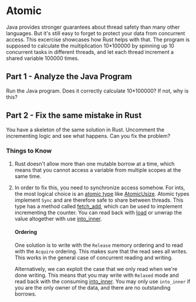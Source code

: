 # Atomic

Java provides stronger guarantees about thread safety than many other languages. But it's still easy
to forget to protect your data from concurrent access. This excercise showcases how Rust
helps with that. The program is supposed to calculate the multiplication 10*100000 by spinning up
10 concurrent tasks in different threads, and let each thread increment a shared variable 100000 times.  

## Part 1 - Analyze the Java Program

Run the Java program. Does it correctly calculate 10*100000? If not, why is this? 

## Part 2 - Fix the same mistake in Rust

You have a skeleton of the same solution in Rust. Uncomment the incrementing logic and see what
happens. Can you fix the problem?

### Things to Know

1. Rust doesn't allow more than one mutable borrow at a time, which means
   that you cannot access a variable from multiple scopes at the same time.

2. In order to fix this, you need to synchronize access somehow. For ints, the
   most logical choice is an [atomic type](https://doc.rust-lang.org/std/sync/atomic/)
   like [AtomicUsize](https://doc.rust-lang.org/std/sync/atomic/struct.AtomicUsize.html).
   Atomic types implement `Sync` and are therefore safe to share between threads.
   This type has a method called [fetch_add](https://doc.rust-lang.org/std/sync/atomic/struct.AtomicUsize.html#method.fetch_add),
   which can be used to implement incrementing the counter.
   You can read back with [load](https://doc.rust-lang.org/std/sync/atomic/struct.AtomicUsize.html#method.load) or
   unwrap the value altogether with use [into_inner](https://doc.rust-lang.org/std/sync/atomic/struct.AtomicUsize.html#method.into_inner).  

   #### Ordering
   One solution is to write with the `Release` memory ordering and to read with the
   `Acquire` ordering. This makes sure that the read sees all writes. This
   works in the general case of concurrent reading and writing.

   Alternatively, we can exploit the case that we only read when we're done writing.
   This means that you may write with `Relaxed` mode and read back with the consuming
   [into_inner](https://doc.rust-lang.org/std/sync/atomic/struct.AtomicUsize.html#method.into_inner).
   You may only use `into_inner` if you are the only owner of the data, and there are
   no outstanding borrows.
